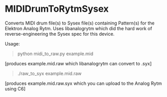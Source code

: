 # MIDIDrumToRytmSysex

Converts MIDI drum file(s) to Sysex file(s) containing Pattern(s) for the Elektron Analog Rytm.  Uses libanalogrytm which did the hard work of reverse-engineering the Sysex spec for this device.

Usage:
  > python midi_to_raw.py example.mid
  
  [produces example.mid.raw which libanalogrytm can convert to .syx]
  
  > ./raw_to_syx example.mid.raw
  
  [produces example.mid.raw.syx which you can upload to the Analog Rytm using C6]  
